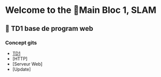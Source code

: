 # Welcome to the 📁Main Bloc 1, SLAM 
## 📖 TD1 base de program web
### Concept gits
- [TD1](documents/TD1.md)
- [HTTP]
- [Serveur Web]
- [Update]

